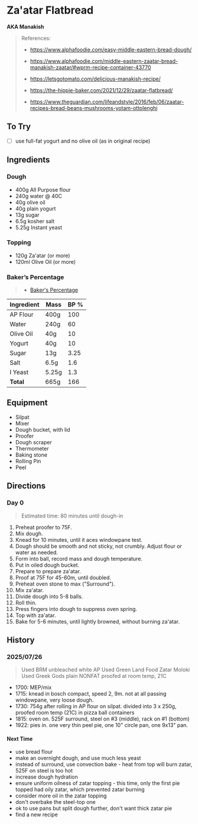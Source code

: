 # Za'atar Flatbread

**AKA Manakish**

> References:
> - https://www.alphafoodie.com/easy-middle-eastern-bread-dough/
> - https://www.alphafoodie.com/middle-eastern-zaatar-bread-manakish-zaatar/#wprm-recipe-container-43770
>
> - https://letsgotomato.com/delicious-manakish-recipe/
> - https://the-hippie-baker.com/2021/12/29/zaatar-flatbread/
> - https://www.theguardian.com/lifeandstyle/2016/feb/06/zaatar-recipes-bread-beans-mushrooms-yotam-ottolenghi

## To Try

- [ ] use full-fat yogurt and no olive oil (as in original recipe)

## Ingredients

### Dough

- 400g All Purpose flour
- 240g water @ 40C
- 40g olive oil
- 40g plain yogurt
- 13g sugar
- 6.5g kosher salt
- 5.25g Instant yeast

### Topping

- 120g Za'atar (or more)
- 120ml Olive Oil (or more)

### Baker’s Percentage

> - [Baker's Percentage](https://www.kingarthurbaking.com/pro/reference/bakers-percentage)

| Ingredient | Mass    | BP % |
| ---------- | ------- | ----- |
| AP Flour   | 400g    | 100   |
| Water      | 240g    | 60    |
| Olive Oil  | 40g     | 10    |
| Yogurt     | 40g     | 10    |
| Sugar      | 13g     | 3.25  |
| Salt       | 6.5g    | 1.6   |
| I Yeast    | 5.25g   | 1.3   |
| **Total**  | 665g    | 166   |

## Equipment

- Silpat
- Mixer
- Dough bucket, with lid
- Proofer
- Dough scraper
- Thermometer
- Baking stone
- Rolling Pin
- Peel

## Directions

### Day 0

> Estimated time: 80 minutes until dough-in

1. Preheat proofer to 75F.
2. Mix dough.
3. Knead for 10 minutes, until it aces windowpane test.
4. Dough should be smooth and not sticky, not crumbly. Adjust flour or water as needed.
5. Form into ball, record mass and dough temperature. 
6. Put in oiled dough bucket.
7. Prepare to prepare za'atar.
8. Proof at 75F for 45-60m, until doubled.
9. Preheat oven stone to max ("Surround").
10. Mix za'atar.
11. Divide dough into 5-8 balls.
12. Roll thin.
13. Press fingers into dough to suppress oven spring.
14. Top with za'atar.
15. Bake for 5-6 minutes, until lightly browned, without burning za'atar.

## History

### 2025/07/26

> Used BRM unbleached white AP
> Used Green Land Food Zatar Moloki
> Used Greek Gods plain NONFAT
> proofed at room temp, 21C

- 1700: MEP/mix
- 1715: knead in bosch compact, speed 2, 9m. not at all passing windowpane, very loose dough.
- 1730: 754g after rolling in AP flour on silpat. divided into 3 x 250g, proofed room temp (21C) in pizza ball containers
- 1815: oven on. 525F surround, steel on #3 (middle), rack on #1 (bottom)
- 1922: pies in. one very thin peel pie, one 10" circle pan, one 9x13" pan.

#### Next Time

- use bread flour
- make an overnight dough, and use much less yeast
- instead of surround, use convection bake - heat from top will burn zatar, 525F on steel is too hot
- increase dough hydration
- ensure uniform oilness of zatar topping - this time, only the first pie topped had oily zatar, which prevented zatar burning
- consider more oil in the zatar topping
- don't overbake the steel-top one
- ok to use pans but split dough further, don't want thick zatar pie
- find a new recipe
